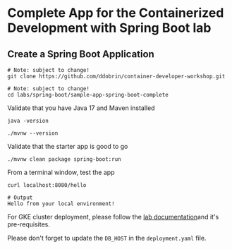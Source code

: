 # Complete App for the Containerized Development with Spring Boot lab

## Create a Spring Boot Application

```
# Note: subject to change!
git clone https://github.com/ddobrin/container-developer-workshop.git

# Note: subject to change!
cd labs/spring-boot/sample-app-spring-boot-complete
```

Validate that you have Java 17 and Maven installed
```shell
java -version

./mvnw --version
```

Validate that the starter app is good to go
```
./mvnw clean package spring-boot:run
```

From a terminal window, test the app
```
curl localhost:8080/hello

# Output
Hello from your local environment!
```

For GKE cluster deployment, please follow the [lab documentation](https://github.com/ddobrin/container-developer-workshop/blob/main/labs/spring-boot/README.md)and it's pre-requisites.

Please don't forget to update the `DB_HOST` in the `deployment.yaml` file.

